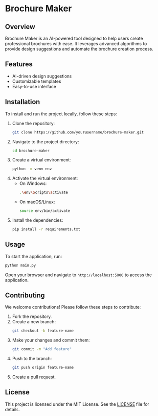 # Brochure Maker

## Overview

Brochure Maker is an AI-powered tool designed to help users create professional brochures with ease. It leverages advanced algorithms to provide design suggestions and automate the brochure creation process.

## Features

- AI-driven design suggestions
- Customizable templates
- Easy-to-use interface

## Installation

To install and run the project locally, follow these steps:

1. Clone the repository:
   ```bash
   git clone https://github.com/yourusername/brochure-maker.git
   ```
2. Navigate to the project directory:
   ```bash
   cd brochure-maker
   ```
3. Create a virtual environment:
   ```bash
   python -m venv env
   ```
4. Activate the virtual environment:
   - On Windows:
     ```bash
     .\env\Scripts\activate
     ```
   - On macOS/Linux:
     ```bash
     source env/bin/activate
     ```
5. Install the dependencies:
   ```bash
   pip install -r requirements.txt
   ```

## Usage

To start the application, run:

```bash
python main.py
```

Open your browser and navigate to `http://localhost:5000` to access the application.

## Contributing

We welcome contributions! Please follow these steps to contribute:

1. Fork the repository.
2. Create a new branch:
   ```bash
   git checkout -b feature-name
   ```
3. Make your changes and commit them:
   ```bash
   git commit -m "Add feature"
   ```
4. Push to the branch:
   ```bash
   git push origin feature-name
   ```
5. Create a pull request.

## License

This project is licensed under the MIT License. See the [LICENSE](LICENSE) file for details.

